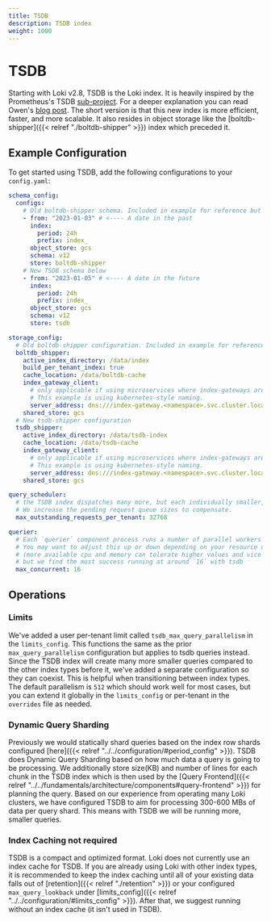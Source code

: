 ```yaml
---
title: TSDB
description: TSDB index
weight: 1000
---
```


# TSDB

Starting with Loki v2.8, TSDB is the Loki index. It is heavily inspired by the Prometheus's TSDB [sub-project](https://github.com/prometheus/prometheus/tree/main/tsdb). For a deeper explanation you can read Owen's [blog post](https://lokidex.com/posts/tsdb/). The short version is that this new index is more efficient, faster, and more scalable. It also resides in object storage like the [boltdb-shipper]({{< relref "./boltdb-shipper" >}}) index which preceded it.

## Example Configuration

To get started using TSDB, add the following configurations to your `config.yaml`:

```yaml
schema_config:
  configs:
    # Old boltdb-shipper schema. Included in example for reference but does not need changing.
    - from: "2023-01-03" # <---- A date in the past
      index:
        period: 24h
        prefix: index_
      object_store: gcs
      schema: v12
      store: boltdb-shipper
    # New TSDB schema below
    - from: "2023-01-05" # <---- A date in the future
      index:
        period: 24h
        prefix: index_
      object_store: gcs
      schema: v12
      store: tsdb

storage_config:
  # Old boltdb-shipper configuration. Included in example for reference but does not need changing.
  boltdb_shipper:
    active_index_directory: /data/index
    build_per_tenant_index: true
    cache_location: /data/boltdb-cache
    index_gateway_client:
      # only applicable if using microservices where index-gateways are independently deployed.
      # This example is using kubernetes-style naming.
      server_address: dns:///index-gateway.<namespace>.svc.cluster.local:9095
    shared_store: gcs
  # New tsdb-shipper configuration
  tsdb_shipper:
    active_index_directory: /data/tsdb-index
    cache_location: /data/tsdb-cache
    index_gateway_client:
      # only applicable if using microservices where index-gateways are independently deployed.
      # This example is using kubernetes-style naming.
      server_address: dns:///index-gateway.<namespace>.svc.cluster.local:9095
    shared_store: gcs

query_scheduler:
  # the TSDB index dispatches many more, but each individually smaller, requests. 
  # We increase the pending request queue sizes to compensate.
  max_outstanding_requests_per_tenant: 32768

querier:
  # Each `querier` component process runs a number of parallel workers to process queries simultaneously.
  # You may want to adjust this up or down depending on your resource usage
  # (more available cpu and memory can tolerate higher values and vice versa),
  # but we find the most success running at around `16` with tsdb
  max_concurrent: 16

```

## Operations

### Limits

We've added a user per-tenant limit called `tsdb_max_query_parallelism` in the `limits_config`. This functions the same as the prior `max_query_parallelism` configuration but applies to tsdb queries instead. Since the TSDB index will create many more smaller queries compared to the other index types before it, we've added a separate configuration so they can coexist. This is helpful when transitioning between index types. The default parallelism is `512` which should work well for most cases, but you can extend it globally in the `limits_config` or per-tenant in the `overrides` file as needed.

### Dynamic Query Sharding

Previously we would statically shard queries based on the index row shards configured [here]({{< relref "../../configuration/#period_config" >}}).
TSDB does Dynamic Query Sharding based on how much data a query is going to be processing.
We additionally store size(KB) and number of lines for each chunk in the TSDB index which is then used by the [Query Frontend]({{< relref "../../fundamentals/architecture/components#query-frontend" >}}) for planning the query.
Based on our experience from operating many Loki clusters, we have configured TSDB to aim for processing 300-600 MBs of data per query shard.
This means with TSDB we will be running more, smaller queries.

### Index Caching not required

TSDB is a compact and optimized format. Loki does not currently use an index cache for TSDB. If you are already using Loki with other index types, it is recommended to keep the index caching until all of your existing data falls out of [retention]({{< relref "./retention" >}}) or your configured `max_query_lookback` under [limits_config]({{< relref "../../configuration/#limits_config" >}}). After that, we suggest running without an index cache (it isn't used in TSDB).
